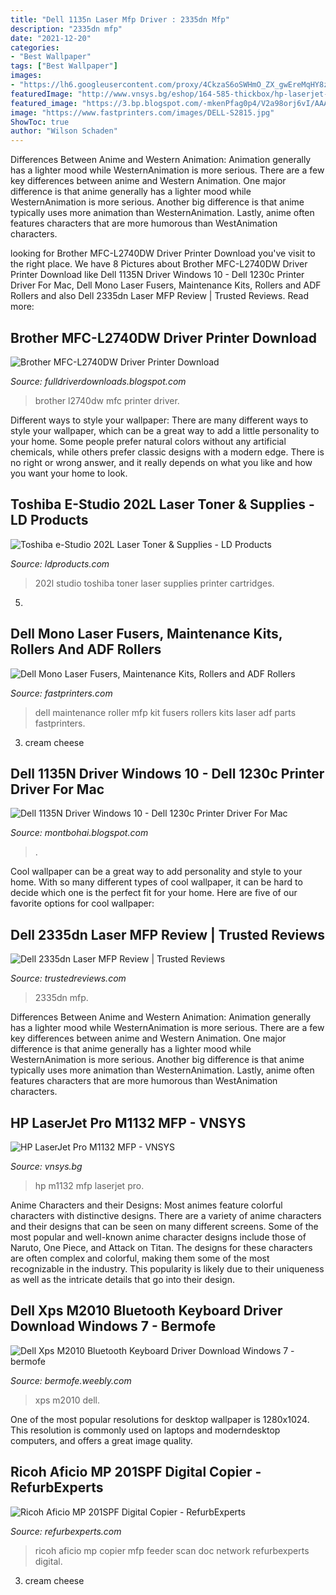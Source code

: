 ```yaml
---
title: "Dell 1135n Laser Mfp Driver : 2335dn Mfp"
description: "2335dn mfp"
date: "2021-12-20"
categories:
- "Best Wallpaper"
tags: ["Best Wallpaper"]
images:
- "https://lh6.googleusercontent.com/proxy/4CkzaS6oSWHmO_ZX_gwEreMqHY8z1Bb8wYRCj5OeEos4lRrW73sgfXYAG1gs4HQkLaiCxZn70p0zwu0aALL5Qhk1ztacPLOMEJNSJr5hDQIJOfON0myubGG60MfiBxwHIEh9GXPnzA4jFUm8aUtqz4_zysfP1udGC6EYQHFnx7t2s445=w1200-h630-p-k-no-nu"
featuredImage: "http://www.vnsys.bg/eshop/164-585-thickbox/hp-laserjet-pro-m1132-mfp.jpg"
featured_image: "https://3.bp.blogspot.com/-mkenPfag0p4/V2a98orj6vI/AAAAAAAAAtQ/rMPM1-Dhf7k9P3o5GH1H-Cd2XCJwzV1kgCLcB/s1600/Brother%2BMFC-L2740DW.jpg"
image: "https://www.fastprinters.com/images/DELL-S2815.jpg"
ShowToc: true
author: "Wilson Schaden"
---
```



Differences Between Anime and Western Animation: Animation generally has a lighter mood while WesternAnimation is more serious.
There are a few key differences between anime and Western Animation. One major difference is that anime generally has a lighter mood while WesternAnimation is more serious. Another big difference is that anime typically uses more animation than WesternAnimation. Lastly, anime often features characters that are more humorous than WestAnimation characters.

	

		
looking for Brother MFC-L2740DW Driver Printer Download you've visit to the right place. We have 8 Pictures about Brother MFC-L2740DW Driver Printer Download like Dell 1135N Driver Windows 10 - Dell 1230c Printer Driver For Mac, Dell Mono Laser Fusers, Maintenance Kits, Rollers and ADF Rollers and also Dell 2335dn Laser MFP Review | Trusted Reviews. Read more:
		
    
## Brother MFC-L2740DW Driver Printer Download

<img loading=lazy src="https://3.bp.blogspot.com/-mkenPfag0p4/V2a98orj6vI/AAAAAAAAAtQ/rMPM1-Dhf7k9P3o5GH1H-Cd2XCJwzV1kgCLcB/s1600/Brother%2BMFC-L2740DW.jpg" onerror="this.onerror=null;this.src='https://tse1.mm.bing.net/th?id=OIP.lsAb9uw2ZYoVzQCybzO2mAHaG4&amp;pid=15.1';" alt="Brother MFC-L2740DW Driver Printer Download">

_Source: fulldriverdownloads.blogspot.com_

>brother l2740dw mfc printer driver. 

	

Different ways to style your wallpaper:
There are many different ways to style your wallpaper, which can be a great way to add a little personality to your home. Some people prefer natural colors without any artificial chemicals, while others prefer classic designs with a modern edge. There is no right or wrong answer, and it really depends on what you like and how you want your home to look.

    
## Toshiba E-Studio 202L Laser Toner &amp; Supplies - LD Products

<img loading=lazy src="https://www.ldproducts.com/media/catalog/product/cache/3/image/220x/9df78eab33525d08d6e5fb8d27136e95/4/7/4782.202L.png" onerror="this.onerror=null;this.src='https://tse3.mm.bing.net/th?id=OIP.pwknXoRolrSjAL7mOSKDOQHaHa&amp;pid=15.1';" alt="Toshiba e-Studio 202L Laser Toner &amp; Supplies - LD Products">

_Source: ldproducts.com_

>202l studio toshiba toner laser supplies printer cartridges. 

	

5.

    
## Dell Mono Laser Fusers, Maintenance Kits, Rollers And ADF Rollers

<img loading=lazy src="https://www.fastprinters.com/images/DELL-S2815.jpg" onerror="this.onerror=null;this.src='https://tse4.mm.bing.net/th?id=OIP.W8p3mtNmPgEnFa7yl_thcgAAAA&amp;pid=15.1';" alt="Dell Mono Laser Fusers, Maintenance Kits, Rollers and ADF Rollers">

_Source: fastprinters.com_

>dell maintenance roller mfp kit fusers rollers kits laser adf parts fastprinters. 

	

3. cream cheese 

    
## Dell 1135N Driver Windows 10 - Dell 1230c Printer Driver For Mac

<img loading=lazy src="https://lh6.googleusercontent.com/proxy/4CkzaS6oSWHmO_ZX_gwEreMqHY8z1Bb8wYRCj5OeEos4lRrW73sgfXYAG1gs4HQkLaiCxZn70p0zwu0aALL5Qhk1ztacPLOMEJNSJr5hDQIJOfON0myubGG60MfiBxwHIEh9GXPnzA4jFUm8aUtqz4_zysfP1udGC6EYQHFnx7t2s445=w1200-h630-p-k-no-nu" onerror="this.onerror=null;this.src='https://tse1.mm.bing.net/th?id=OIP.eyh-bytz6ymisMgnmfaWogHaD4&amp;pid=15.1';" alt="Dell 1135N Driver Windows 10 - Dell 1230c Printer Driver For Mac">

_Source: montbohai.blogspot.com_

>. 

	

Cool wallpaper can be a great way to add personality and style to your home. With so many different types of cool wallpaper, it can be hard to decide which one is the perfect fit for your home. Here are five of our favorite options for cool wallpaper: 

    
## Dell 2335dn Laser MFP Review | Trusted Reviews

<img loading=lazy src="https://www.trustedreviews.com/wp-content/uploads/sites/54/2008/10/9098-231dell2335dncartridge600-1.jpg" onerror="this.onerror=null;this.src='https://tse3.mm.bing.net/th?id=OIP.59yc6bDCd_2CTZyhScLiggHaFV&amp;pid=15.1';" alt="Dell 2335dn Laser MFP Review | Trusted Reviews">

_Source: trustedreviews.com_

>2335dn mfp. 

	

Differences Between Anime and Western Animation: Animation generally has a lighter mood while WesternAnimation is more serious.
There are a few key differences between anime and Western Animation. One major difference is that anime generally has a lighter mood while WesternAnimation is more serious. Another big difference is that anime typically uses more animation than WesternAnimation. Lastly, anime often features characters that are more humorous than WestAnimation characters.

    
## HP LaserJet Pro M1132 MFP - VNSYS

<img loading=lazy src="http://www.vnsys.bg/eshop/164-585-thickbox/hp-laserjet-pro-m1132-mfp.jpg" onerror="this.onerror=null;this.src='https://tse4.mm.bing.net/th?id=OIP.Uk0Fpda0QKSk86Azpx7FhwHaHa&amp;pid=15.1';" alt="HP LaserJet Pro M1132 MFP - VNSYS">

_Source: vnsys.bg_

>hp m1132 mfp laserjet pro. 

	

Anime Characters and their Designs: Most animes feature colorful characters with distinctive designs.
There are a variety of anime characters and their designs that can be seen on many different screens. Some of the most popular and well-known anime character designs include those of Naruto, One Piece, and Attack on Titan. The designs for these characters are often complex and colorful, making them some of the most recognizable in the industry. This popularity is likely due to their uniqueness as well as the intricate details that go into their design.

    
## Dell Xps M2010 Bluetooth Keyboard Driver Download Windows 7 - Bermofe

<img loading=lazy src="https://bermofe.weebly.com/uploads/1/2/6/9/126936869/837919201.jpg" onerror="this.onerror=null;this.src='https://tse2.mm.bing.net/th?id=OIP.sVyLwW33Brwfu9XfMDTfogHaE8&amp;pid=15.1';" alt="Dell Xps M2010 Bluetooth Keyboard Driver Download Windows 7 - bermofe">

_Source: bermofe.weebly.com_

>xps m2010 dell. 

	

One of the most popular resolutions for desktop wallpaper is 1280x1024. This resolution is commonly used on laptops and moderndesktop computers, and offers a great image quality.

    
## Ricoh Aficio MP 201SPF Digital Copier - RefurbExperts

<img loading=lazy src="http://refurbexperts.com/media/p/o/b722aa94_ricoh_aficio_mp201spf_4.jpeg" onerror="this.onerror=null;this.src='https://tse2.mm.bing.net/th?id=OIP.EWP2ZMU0R6eAlqsN7JGgpAHaHH&amp;pid=15.1';" alt="Ricoh Aficio MP 201SPF Digital Copier - RefurbExperts">

_Source: refurbexperts.com_

>ricoh aficio mp copier mfp feeder scan doc network refurbexperts digital. 

	

3. cream cheese 

